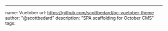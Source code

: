 ---
name: Vuetober
url: https://github.com/scottbedard/oc-vuetober-theme
author: "@scottbedard"
description: "SPA scaffolding for October CMS"
tags:
